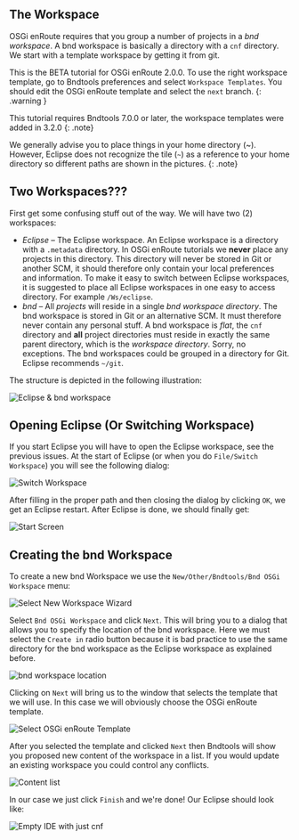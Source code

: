 ## The Workspace

OSGi enRoute requires that you group a number of projects in a _bnd workspace_. A bnd workspace is basically a directory with a `cnf` directory. We start with a template workspace by getting it from git.


This is the BETA tutorial for OSGi enRoute 2.0.0. To use the right workspace template, 
go to Bndtools preferences and select `Workspace Templates`.  You should edit the
OSGi enRoute template and select the `next` branch.
{: .warning } 

This tutorial requires Bndtools 7.0.0 or later, the workspace templates were added in 3.2.0
{: .note}

We generally advise you to place things in your home directory (~). However, Eclipse does not recognize the tile (`~`) as a reference to your home directory so different paths are shown in the pictures.
{: .note}

## Two Workspaces???

First get some confusing stuff out of the way. We will have two (2) workspaces:

* _Eclipse_ – The Eclipse workspace. An Eclipse workspace is a directory with a `.metadata` directory. In OSGi enRoute tutorials we **never** place any projects in this directory. This directory will never be stored in Git or another SCM, it should therefore only contain your local preferences and information. To make it easy to switch between Eclipse workspaces, it is suggested to place all Eclipse workspaces in one easy to access directory. For example `/Ws/eclipse`.
* _bnd_ –  All _projects_ will reside in a single _bnd workspace directory_. The bnd workspace is stored in Git or an alternative SCM. It must therefore never contain any personal stuff. A bnd workspace is _flat_, the `cnf` directory and **all** project directories must reside in exactly the same parent directory, which is the _workspace directory_. Sorry, no exceptions. The bnd workspaces could be grouped in a directory for Git. Eclipse recommends `~/git`.

The structure is depicted in the following illustration:

![Eclipse & bnd workspace](/img/workspace/workspaces-layout.png)

## Opening Eclipse (Or Switching Workspace)

If you start Eclipse you will have to open the Eclipse workspace, see the previous issues. At the start of Eclipse (or when you do `File/Switch Workspace`) you will see the following dialog:

![Switch Workspace](/img/qs/qs-switch-0.png)

After filling in the proper path and then closing the dialog by clicking `OK`, we get an Eclipse restart. After Eclipse is done, we should finally get:

![Start Screen](/img/qs/qs-switch-1.png)

## Creating the bnd Workspace

To create a new bnd Workspace we use the `New/Other/Bndtools/Bnd OSGi Workspace` menu:

![Select New Workspace Wizard](/img/workspace/workspace-select.png)

Select `Bnd OSGi Workspace` and click `Next`. This will bring you to a dialog that allows you to specify the location of the bnd workspace. Here we must select the `Create in` radio button because it is bad practice to use the same directory for the bnd workspace as the Eclipse workspace as explained before.

![bnd workspace location](/img/workspace/location.png)

Clicking on `Next` will bring us to the window that selects the template that we will use. In this case we will obviously choose the OSGi enRoute template.

![Select OSGi enRoute Template](/img/workspace/select-enroute.png)

After you selected the template and clicked `Next` then Bndtools will show you proposed new content of the workspace in a list. If you would update an existing workspace you could control any conflicts.

![Content list](/img/workspace/empty-bnd-workspace.png)

In our case we just click `Finish` and we're done! Our Eclipse should look like:

![Empty IDE with just cnf](/img/workspace/bnd-empty-workspace.png)
